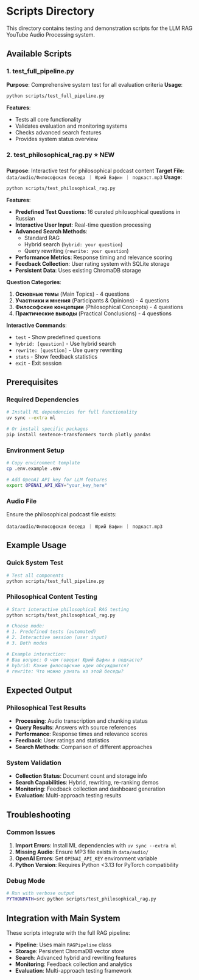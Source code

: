 # Scripts Directory

This directory contains testing and demonstration scripts for the LLM RAG YouTube Audio Processing system.

## Available Scripts

### 1. test_full_pipeline.py
**Purpose**: Comprehensive system test for all evaluation criteria
**Usage**: 
```bash
python scripts/test_full_pipeline.py
```
**Features**:
- Tests all core functionality
- Validates evaluation and monitoring systems
- Checks advanced search features
- Provides system status overview

### 2. test_philosophical_rag.py ⭐ NEW
**Purpose**: Interactive test for philosophical podcast content
**Target File**: `data/audio/Философская беседа ｜ Юрий Вафин ｜ подкаст.mp3`
**Usage**:
```bash
python scripts/test_philosophical_rag.py
```

**Features**:
- **Predefined Test Questions**: 16 curated philosophical questions in Russian
- **Interactive User Input**: Real-time question processing
- **Advanced Search Methods**: 
  - Standard RAG
  - Hybrid search (`hybrid: your question`)
  - Query rewriting (`rewrite: your question`)
- **Performance Metrics**: Response timing and relevance scoring
- **Feedback Collection**: User rating system with SQLite storage
- **Persistent Data**: Uses existing ChromaDB storage

**Question Categories**:
1. **Основные темы** (Main Topics) - 4 questions
2. **Участники и мнения** (Participants & Opinions) - 4 questions  
3. **Философские концепции** (Philosophical Concepts) - 4 questions
4. **Практические выводы** (Practical Conclusions) - 4 questions

**Interactive Commands**:
- `test` - Show predefined questions
- `hybrid: [question]` - Use hybrid search
- `rewrite: [question]` - Use query rewriting
- `stats` - Show feedback statistics
- `exit` - Exit session

## Prerequisites

### Required Dependencies
```bash
# Install ML dependencies for full functionality
uv sync --extra ml

# Or install specific packages
pip install sentence-transformers torch plotly pandas
```

### Environment Setup
```bash
# Copy environment template
cp .env.example .env

# Add OpenAI API key for LLM features
export OPENAI_API_KEY="your_key_here"
```

### Audio File
Ensure the philosophical podcast file exists:
```
data/audio/Философская беседа ｜ Юрий Вафин ｜ подкаст.mp3
```

## Example Usage

### Quick System Test
```bash
# Test all components
python scripts/test_full_pipeline.py
```

### Philosophical Content Testing
```bash
# Start interactive philosophical RAG testing
python scripts/test_philosophical_rag.py

# Choose mode:
# 1. Predefined tests (automated)
# 2. Interactive session (user input)
# 3. Both modes

# Example interaction:
# Ваш вопрос: О чем говорит Юрий Вафин в подкасте?
# hybrid: Какие философские идеи обсуждаются?
# rewrite: Что можно узнать из этой беседы?
```

## Expected Output

### Philosophical Test Results
- **Processing**: Audio transcription and chunking status
- **Query Results**: Answers with source references
- **Performance**: Response times and relevance scores
- **Feedback**: User ratings and statistics
- **Search Methods**: Comparison of different approaches

### System Validation
- **Collection Status**: Document count and storage info
- **Search Capabilities**: Hybrid, rewriting, re-ranking demos
- **Monitoring**: Feedback collection and dashboard generation
- **Evaluation**: Multi-approach testing results

## Troubleshooting

### Common Issues
1. **Import Errors**: Install ML dependencies with `uv sync --extra ml`
2. **Missing Audio**: Ensure MP3 file exists in `data/audio/`
3. **OpenAI Errors**: Set `OPENAI_API_KEY` environment variable
4. **Python Version**: Requires Python <3.13 for PyTorch compatibility

### Debug Mode
```bash
# Run with verbose output
PYTHONPATH=src python scripts/test_philosophical_rag.py
```

## Integration with Main System

These scripts integrate with the full RAG pipeline:
- **Pipeline**: Uses main `RAGPipeline` class
- **Storage**: Persistent ChromaDB vector store
- **Search**: Advanced hybrid and rewriting features
- **Monitoring**: Feedback collection and analytics
- **Evaluation**: Multi-approach testing framework
